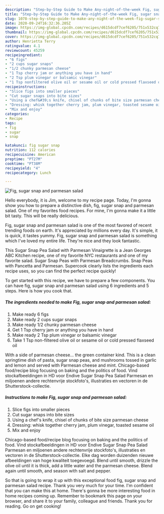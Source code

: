 ```yaml
---
description: "Step-by-Step Guide to Make Any-night-of-the-week Fig, sugar snap and parmesan salad"
title: "Step-by-Step Guide to Make Any-night-of-the-week Fig, sugar snap and parmesan salad"
slug: 1078-step-by-step-guide-to-make-any-night-of-the-week-fig-sugar-snap-and-parmesan-salad
date: 2020-09-24T16:32:36.205Z
image: https://img-global.cpcdn.com/recipes/d615dcdf7cef6205/751x532cq70/fig-sugar-snap-and-parmesan-salad-recipe-main-photo.jpg
thumbnail: https://img-global.cpcdn.com/recipes/d615dcdf7cef6205/751x532cq70/fig-sugar-snap-and-parmesan-salad-recipe-main-photo.jpg
cover: https://img-global.cpcdn.com/recipes/d615dcdf7cef6205/751x532cq70/fig-sugar-snap-and-parmesan-salad-recipe-main-photo.jpg
author: Henrietta Terry
ratingvalue: 4.1
reviewcount: 45259
recipeingredient:
- "6 figs"
- "2 cups sugar snaps"
- "1/2 chunky parmesan cheese"
- "1 Tsp cherry jam or anything you have in hand"
- "2 Tsp plum vinegar or balsamic vinegar"
- "1 Tsp nonfiltered olive oil or sesame oil or cold pressed flaxseed oil"
recipeinstructions:
- "Slice figs into smaller pieces"
- "Cut sugar snaps into bite sizes"
- "Using a chef&#39;s knife, chisel of chunks of bite size parmesan cheese"
- "Dressing: whisk together cherry jam, plum vinegar, toasted sesame oil"
- "Mix and enjoy"
categories:
- Recipe
tags:
- fig
- sugar
- snap

katakunci: fig sugar snap 
nutrition: 112 calories
recipecuisine: American
preptime: "PT27M"
cooktime: "PT38M"
recipeyield: "4"
recipecategory: Lunch

---
```



![Fig, sugar snap and parmesan salad](https://img-global.cpcdn.com/recipes/d615dcdf7cef6205/751x532cq70/fig-sugar-snap-and-parmesan-salad-recipe-main-photo.jpg)

Hello everybody, it is Jim, welcome to my recipe page. Today, I'm gonna show you how to prepare a distinctive dish, fig, sugar snap and parmesan salad. One of my favorites food recipes. For mine, I'm gonna make it a little bit tasty. This will be really delicious.

Fig, sugar snap and parmesan salad is one of the most favored of recent trending foods on earth. It's appreciated by millions every day. It's simple, it is quick, it tastes yummy. Fig, sugar snap and parmesan salad is something which I've loved my entire life. They're nice and they look fantastic.

This Sugar Snap Pea Salad with Parmesan Vinaigrette is a Jean Georges ABC Kitchen recipe, one of my favorite NYC restaurants and one of my favorite salad. Sugar Snap Peas with Parmesan Breadcrumbs. Snap Peas with Pancetta and Parmesan. Supercook clearly lists the ingredients each recipe uses, so you can find the perfect recipe quickly!


To get started with this recipe, we have to prepare a few components. You can have fig, sugar snap and parmesan salad using 6 ingredients and 5 steps. Here is how you cook that.

<!--inarticleads1-->

##### The ingredients needed to make Fig, sugar snap and parmesan salad:

1. Make ready 6 figs
1. Make ready 2 cups sugar snaps
1. Make ready 1/2 chunky parmesan cheese
1. Get 1 Tsp cherry jam or anything you have in hand
1. Make ready 2 Tsp plum vinegar or balsamic vinegar
1. Take 1 Tsp non-filtered olive oil or sesame oil or cold pressed flaxseed oil


With a side of parmesan cheese… the green container kind. This is a clean springtime dish of pasta, sugar snap peas, and mushrooms tossed in garlic and lemon and served with Parmesan cheese and mint. Chicago-based food/recipe blog focusing on baking and the politics of food. Vind stockafbeeldingen in HD voor Endive Sugar Snap Pea Salad Parmesan en miljoenen andere rechtenvrije stockfoto&#39;s, illustraties en vectoren in de Shutterstock-collectie. 

<!--inarticleads2-->

##### Instructions to make Fig, sugar snap and parmesan salad:

1. Slice figs into smaller pieces
1. Cut sugar snaps into bite sizes
1. Using a chef&#39;s knife, chisel of chunks of bite size parmesan cheese
1. Dressing: whisk together cherry jam, plum vinegar, toasted sesame oil
1. Mix and enjoy


Chicago-based food/recipe blog focusing on baking and the politics of food. Vind stockafbeeldingen in HD voor Endive Sugar Snap Pea Salad Parmesan en miljoenen andere rechtenvrije stockfoto&#39;s, illustraties en vectoren in de Shutterstock-collectie. Elke dag worden duizenden nieuwe afbeeldingen van hoge kwaliteit toegevoegd. Blend until smooth, drizzle the olive oil until it is thick, add a little water and the parmesan cheese. Blend again until smooth, and season with salt and pepper. 

So that is going to wrap it up with this exceptional food fig, sugar snap and parmesan salad recipe. Thank you very much for your time. I'm confident that you can make this at home. There's gonna be more interesting food in home recipes coming up. Remember to bookmark this page on your browser, and share it to your family, colleague and friends. Thank you for reading. Go on get cooking!
